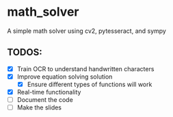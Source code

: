 # math_solver
A simple math solver using cv2, pytesseract, and sympy

## TODOS:
- [x] Train OCR to understand handwritten characters
- [x] Improve equation solving solution
    - [x] Ensure different types of functions will work
- [x] Real-time functionality
- [ ] Document the code
- [ ] Make the slides